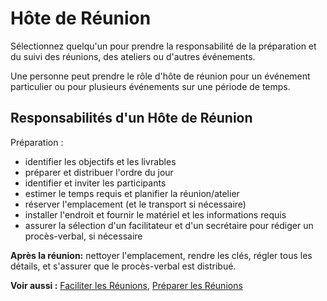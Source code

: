# Hôte de Réunion

<summary>
Sélectionnez quelqu'un pour prendre la responsabilité de la préparation et du suivi des réunions, des ateliers ou d'autres événements.
</summary>

Une personne peut prendre le rôle d'hôte de réunion pour un événement particulier ou pour plusieurs événements sur une période de temps.

## Responsabilités d'un Hôte de Réunion

Préparation :

- identifier les objectifs et les livrables
- préparer et distribuer l'ordre du jour
- identifier et inviter les participants
- estimer le temps requis et planifier la réunion/atelier
- réserver l'emplacement (et le transport si nécessaire)
- installer l'endroit et fournir le matériel et les informations requis
- assurer la sélection d'un facilitateur et d'un secrétaire pour rédiger un procès-verbal, si nécessaire

**Après la réunion:** nettoyer l'emplacement, rendre les clés, régler tous les détails, et s'assurer que le procès-verbal est distribué.

**Voir aussi :** [Faciliter les Réunions](section:facilitate-meetings), [Préparer les Réunions](section:prepare-for-meetings)